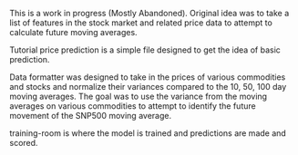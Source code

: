 This is a work in progress (Mostly Abandoned).
Original idea was to take a list of features in the stock market and related price data to attempt to calculate future moving averages.

Tutorial price prediction is a simple file designed to get the idea of basic prediction.

Data formatter was designed to take in the prices of various commodities and stocks and normalize their variances compared to the 10, 50, 100 day moving averages.
The goal was to use the variance from the moving averages on various commodities to attempt to identify the future movement of the SNP500 moving average.

training-room is where the model is trained and predictions are made and scored.


